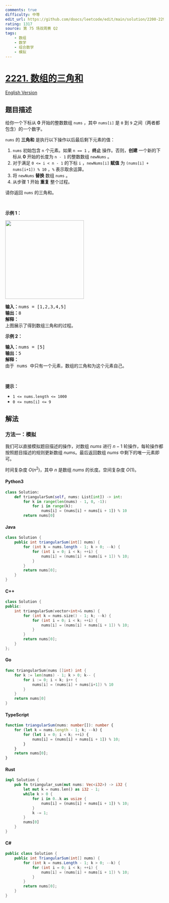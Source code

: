 ```yaml
---
comments: true
difficulty: 中等
edit_url: https://github.com/doocs/leetcode/edit/main/solution/2200-2299/2221.Find%20Triangular%20Sum%20of%20an%20Array/README.md
rating: 1317
source: 第 75 场双周赛 Q2
tags:
    - 数组
    - 数学
    - 组合数学
    - 模拟
---
```


<!-- problem:start -->

# [2221. 数组的三角和](https://leetcode.cn/problems/find-triangular-sum-of-an-array)

[English Version](/solution/2200-2299/2221.Find%20Triangular%20Sum%20of%20an%20Array/README_EN.md)

## 题目描述

<!-- description:start -->

<p>给你一个下标从 <strong>0</strong>&nbsp;开始的整数数组&nbsp;<code>nums</code>&nbsp;，其中&nbsp;<code>nums[i]</code>&nbsp;是 <code>0</code>&nbsp;到 <code>9</code>&nbsp;之间（两者都包含）的一个数字。</p>

<p><code>nums</code>&nbsp;的 <strong>三角和</strong>&nbsp;是执行以下操作以后最后剩下元素的值：</p>

<ol>
	<li><code>nums</code>&nbsp;初始包含&nbsp;<code>n</code>&nbsp;个元素。如果&nbsp;<code>n == 1</code>&nbsp;，<strong>终止</strong>&nbsp;操作。否则，<strong>创建</strong>&nbsp;一个新的下标从&nbsp;<strong>0</strong>&nbsp;开始的长度为 <code>n - 1</code>&nbsp;的整数数组&nbsp;<code>newNums</code>&nbsp;。</li>
	<li>对于满足&nbsp;<code>0 &lt;= i &lt;&nbsp;n - 1</code>&nbsp;的下标&nbsp;<code>i</code>&nbsp;，<code>newNums[i]</code> <strong>赋值</strong>&nbsp;为&nbsp;<code>(nums[i] + nums[i+1]) % 10</code>&nbsp;，<code>%</code>&nbsp;表示取余运算。</li>
	<li>将&nbsp;<code>newNums</code>&nbsp;<strong>替换</strong> 数组&nbsp;<code>nums</code>&nbsp;。</li>
	<li>从步骤 1 开始&nbsp;<strong>重复</strong>&nbsp;整个过程。</li>
</ol>

<p>请你返回&nbsp;<code>nums</code>&nbsp;的三角和。</p>

<p>&nbsp;</p>

<p><strong>示例 1：</strong></p>

<p><img alt="" src="https://fastly.jsdelivr.net/gh/doocs/leetcode@main/solution/2200-2299/2221.Find%20Triangular%20Sum%20of%20an%20Array/images/ex1drawio.png" style="width: 250px; height: 250px;" /></p>

<pre>
<b>输入：</b>nums = [1,2,3,4,5]
<b>输出：</b>8
<strong>解释：</strong>
上图展示了得到数组三角和的过程。</pre>

<p><strong>示例 2：</strong></p>

<pre>
<b>输入：</b>nums = [5]
<b>输出：</b>5
<b>解释：</b>
由于 nums 中只有一个元素，数组的三角和为这个元素自己。</pre>

<p>&nbsp;</p>

<p><strong>提示：</strong></p>

<ul>
	<li><code>1 &lt;= nums.length &lt;= 1000</code></li>
	<li><code>0 &lt;= nums[i] &lt;= 9</code></li>
</ul>

<!-- description:end -->

## 解法

<!-- solution:start -->

### 方法一：模拟

我们可以直接模拟题目描述的操作，对数组 $\textit{nums}$ 进行 $n - 1$ 轮操作，每轮操作都按照题目描述的规则更新数组 $\textit{nums}$。最后返回数组 $\textit{nums}$ 中剩下的唯一元素即可。

时间复杂度 $O(n^2)$，其中 $n$ 是数组 $\textit{nums}$ 的长度。空间复杂度 $O(1)$。

<!-- tabs:start -->

#### Python3

```python
class Solution:
    def triangularSum(self, nums: List[int]) -> int:
        for k in range(len(nums) - 1, 0, -1):
            for i in range(k):
                nums[i] = (nums[i] + nums[i + 1]) % 10
        return nums[0]
```

#### Java

```java
class Solution {
    public int triangularSum(int[] nums) {
        for (int k = nums.length - 1; k > 0; --k) {
            for (int i = 0; i < k; ++i) {
                nums[i] = (nums[i] + nums[i + 1]) % 10;
            }
        }
        return nums[0];
    }
}
```

#### C++

```cpp
class Solution {
public:
    int triangularSum(vector<int>& nums) {
        for (int k = nums.size() - 1; k; --k) {
            for (int i = 0; i < k; ++i) {
                nums[i] = (nums[i] + nums[i + 1]) % 10;
            }
        }
        return nums[0];
    }
};
```

#### Go

```go
func triangularSum(nums []int) int {
	for k := len(nums) - 1; k > 0; k-- {
		for i := 0; i < k; i++ {
			nums[i] = (nums[i] + nums[i+1]) % 10
		}
	}
	return nums[0]
}
```

#### TypeScript

```ts
function triangularSum(nums: number[]): number {
    for (let k = nums.length - 1; k; --k) {
        for (let i = 0; i < k; ++i) {
            nums[i] = (nums[i] + nums[i + 1]) % 10;
        }
    }
    return nums[0];
}
```

#### Rust

```rust
impl Solution {
    pub fn triangular_sum(mut nums: Vec<i32>) -> i32 {
        let mut k = nums.len() as i32 - 1;
        while k > 0 {
            for i in 0..k as usize {
                nums[i] = (nums[i] + nums[i + 1]) % 10;
            }
            k -= 1;
        }
        nums[0]
    }
}
```

#### C#

```cs
public class Solution {
    public int TriangularSum(int[] nums) {
        for (int k = nums.Length - 1; k > 0; --k) {
            for (int i = 0; i < k; ++i) {
                nums[i] = (nums[i] + nums[i + 1]) % 10;
            }
        }
        return nums[0];
    }
}
```

<!-- tabs:end -->

<!-- solution:end -->

<!-- problem:end -->
